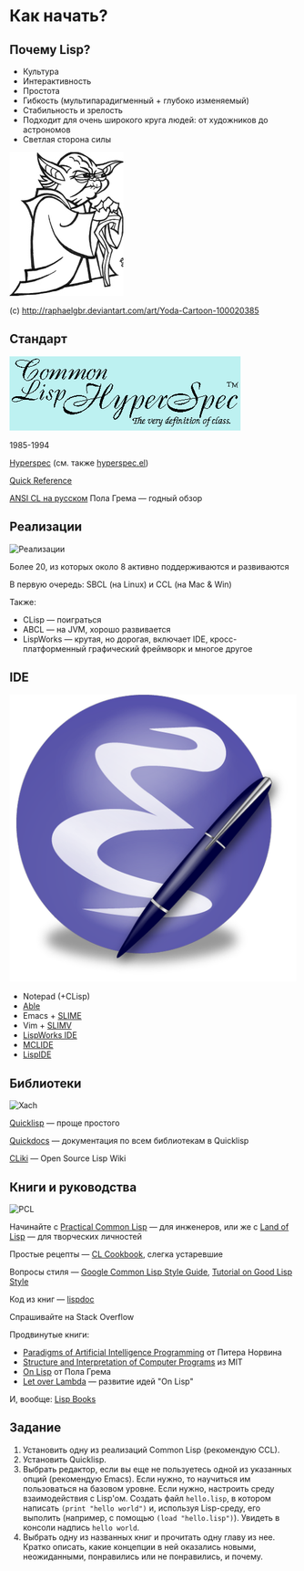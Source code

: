 # Как начать?

## Почему Lisp?

- Культура
- Интерактивность
- Простота
- Гибкость (мультипарадигменный + глубоко изменяемый)
- Стабильность и зрелость
- Подходит для очень широкого круга людей: от художников до астрономов
- Светлая сторона силы

![yoda](img/yoda.jpg)

(c) http://raphaelgbr.deviantart.com/art/Yoda-Cartoon-100020385


## Стандарт

![Hyperspec](img/hyperspec.gif)

1985-1994

[Hyperspec](http://www.lispworks.com/documentation/HyperSpec/Front/index.htm) (см. также [hyperspec.el](http://www.emacswiki.org/emacs/CommonLispHyperspec))

[Quick Reference](http://clqr.boundp.org/)

[ANSI CL на русском](http://www.books.ru/books/ansi-common-lisp-fail-3127808/) Пола Грема — годный обзор


## Реализации

![Реализации](http://sbcl.org/sbclbutton.png)

Более 20, из которых около 8 активно поддерживаются и развиваются

В первую очередь: SBCL (на Linux) и CCL (на Mac & Win)

Также:

- CLisp — поиграться
- ABCL — на JVM, хорошо развивается
- LispWorks — крутая, но дорогая, включает IDE, кросс-платформенный графический фреймворк и многое другое


## IDE

![Emacs](img/emacs.png)

- Notepad (+CLisp)
- [Able](http://common-lisp.net/project/able/)
- Emacs + [SLIME](http://www.common-lisp.net/project/slime/)
- Vim + [SLIMV](http://www.vim.org/scripts/script.php?script_id=2531)
- [LispWorks IDE](http://www.lispworks.com/)
- [MCLIDE](http://mclide.com/)
- [LispIDE](http://www.daansystems.com/lispide/)


## Библиотеки

![Xach](http://img.photobucket.com/albums/v473/pufpuf/xach.jpg)

[Quicklisp](http://www.quicklisp.org/) — проще простого

[Quickdocs](http://quickdocs.org/) — документация по всем библиотекам в Quicklisp

[CLiki](http://cliki.net/) — Open Source Lisp Wiki


## Книги и руководства

![PCL](http://www.gigamonkeys.com/book/small-cover.gif)

Начинайте с [Practical Common Lisp](http://gigamonkeys.com/book) — для инженеров, или же с [Land of Lisp]() — для творческих личностей

Простые рецепты — [CL Cookbook](http://cl-cookbook.sourceforge.net/), слегка устаревшие

Вопросы стиля — [Google Common Lisp Style Guide](http://google-styleguide.googlecode.com/svn/trunk/lispguide.xml), [Tutorial on Good Lisp Style]()

Код из книг — [lispdoc](http://lispdoc.com/)

Спрашивайте на Stack Overflow

Продвинутые книги:

- [Paradigms of Artificial Intelligence Programming](http://norvig.com/paip.html)
  от Питера Норвина
- [Structure and Interpretation of Computer Programs](http://mitpress.mit.edu/sicp/) из MIT
- [On Lisp](http://www.paulgraham.com/onlisp.html) от Пола Грема
- [Let over Lambda](http://letoverlambda.com/) — развитие идей "On Lisp"

И, вообще: [Lisp Books](http://www.pinterest.com/vseloved/lisp-books/)


## Задание

1. Установить одну из реализаций Common Lisp (рекомендую CCL).
2. Установить Quicklisp.
3. Выбрать редактор, если вы еще не пользуетесь одной из указанных опций
   (рекомендую Emacs). Если нужно, то научиться им пользоваться на базовом уровне.
   Если нужно, настроить среду взаимодействия с Lisp'ом. Создать файл `hello.lisp`,
   в котором написать `(print "hello world")` и, используя Lisp-среду, его выполить
   (например, с помощью `(load "hello.lisp")`). Увидеть в консоли надпись `hello world`.
4. Выбрать одну из названных книг и прочитать одну главу из нее.
   Кратко описать, какие концепции в ней оказались новыми,
   неожиданными, понравились или не понравились, и почему.
